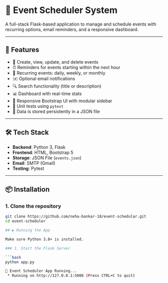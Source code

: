 # 📅 Event Scheduler System

A full-stack Flask-based application to manage and schedule events with recurring options, email reminders, and a responsive dashboard.

---

## 🚀 Features

- 📝 Create, view, update, and delete events
- ⏰ Reminders for events starting within the next hour
- 🔁 Recurring events: daily, weekly, or monthly
- ✉️ Optional email notifications
- 🔍 Search functionality (title or description)
- 📊 Dashboard with real-time stats
- 🧱 Responsive Bootstrap UI with modular sidebar
- 🧪 Unit tests using `pytest`
- 💾 Data is stored persistently in a JSON file

---

## 🛠 Tech Stack

- **Backend**: Python 3, Flask
- **Frontend**: HTML, Bootstrap 5
- **Storage**: JSON File (`events.json`)
- **Email**: SMTP (Gmail)
- **Testing**: Pytest

---

## 📦 Installation

### 1. Clone the repository

```bash
git clone https://github.com/neha-bankar-18/event-schedular.git
cd event-scheduler

## ▶️ Running the App

Make sure Python 3.8+ is installed.

### 1. Start the Flask Server

```bash
python app.py

🚀 Event Scheduler App Running...
 * Running on http://127.0.0.1:5000 (Press CTRL+C to quit)

